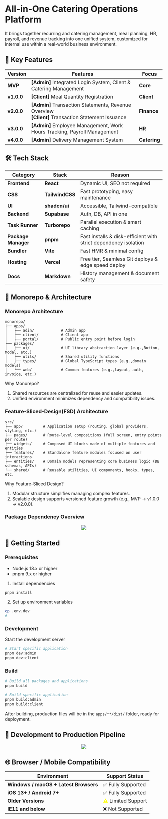 # All-in-One Catering Operations Platform

It brings together recurring and catering management, meal planning, HR, payroll, and revenue tracking into one unified system, customized for internal use within a real-world business environment.

## 🌟 Key Features

| **Version** | **Features**                                                                                           | **Focus**    |
| ----------- | ------------------------------------------------------------------------------------------------------ | ------------ |
| **MVP**     | **[Admin]** Integrated Login System, Client & Catering Management                                      | **Core**     |
| **v1.0.0**  | **[Client]** Meal Quantity Registration                                                                | **Client**   |
| **v2.0.0**  | **[Admin]** Transaction Statements, Revenue Overview <br/> **[Client]** Transaction Statement Issuance | **Finance**  |
| **v3.0.0**  | **[Admin]** Employee Management, Work Hours Tracking, Payroll Management                               | **HR**       |
| **v4.0.0**  | **[Admin]** Delivery Management System                                                                 | **Catering** |

## 🛠️ Tech Stack

| **Category**        | **Stack**       | **Reason**                                                      |
| ------------------- | --------------- | --------------------------------------------------------------- |
| **Frontend**        | **React**       | Dynamic UI, SEO not required                                    |
| **CSS**             | **TailwindCSS** | Fast prototyping, easy maintenance                              |
| **UI**              | **shadcn/ui**   | Accessible, Tailwind-compatible                                 |
| **Backend**         | **Supabase**    | Auth, DB, API in one                                            |
| **Task Runner**     | **Turborepo**   | Parallel execution & smart caching                              |
| **Package Manager** | **pnpm**        | Fast installs & disk-efficient with strict dependency isolation |
| **Bundler**         | **Vite**        | Fast HMR & minimal config                                       |
| **Hosting**         | **Vercel**      | Free tier, Seamless Git deploys & edge speed deploy             |
| **Docs**            | **Markdown**    | History management & document safety                            |

## 📁 Monorepo & Architecture

### Monorepo Architecture

```tsx
monorepo/
├── apps/
│   ├── adin/            # Admin app
│   ├── client/          # Client app
│   ├── portal/          # Public entry point before login
├── packages/
│   ├── ui/              # UI library abstraction layer (e.g.,Button, Modal, etc.)
│   ├── utils/           # Shared utility functions
│   ├── types/           # Global TypeScript types (e.g.,domain models)
│   └── web/           	 # Common features (e.g.,layout, auth, invoice, etc.)
```

Why Monorepo?

1. Shared resources are centralized for reuse and easier updates.
2. Unified environment minimizes dependency and compatibility issues.

### Feature-Sliced-Design(FSD) Architecture

```tsx
src/
├── app/         # Application setup (routing, global providers, styling, etc.)
├── pages/       # Route-level compositions (full screen, entry points per route)
├── widgets/     # Composed UI blocks made of multiple features and entities
├── features/    # Standalone feature modules focused on user interactions
├── entities/    # Domain models representing core business logic (DB schemas, APIs)
└── shared/      # Reusable utilities, UI components, hooks, types, etc.

```

Why Feature-Sliced Design?

1. Modular structure simplifies managing complex features.
2. Scalable design supports versioned feature growth (e.g., MVP → v1.0.0 → v2.0.0).

### Package Dependency Overview

<p align="center"><img src="https://github.com/user-attachments/assets/7b20e728-eab8-4fdd-ba00-610c47d6d7ac"/></p>

## 🚀 Getting Started

### Prerequisites

- Node.js 18.x or higher
- pnpm 9.x or higher

1. Install dependencies

```bash
pnpm install
```

2. Set up environment variables

```bash
cp .env.dev
#
```

### Development

Start the development server

```bash
# Start specific application
pnpm dev:admin
pnpm dev:client
```

### Build

```bash
# Build all packages and applications
pnpm build

# Build specific application
pnpm build:admin
pnpm build:client
```

After building, production files will be in the `apps/**/dist/` folder, ready for deployment.

## 🔄 Development to Production Pipeline

<p align="center"><img src="https://github.com/user-attachments/assets/9ddfe534-8a70-428f-8291-130639ef0572"/></p>

## 🌐 Browser / Mobile Compatibility

| Environment                           | Support Status                                         |
| ------------------------------------- | ------------------------------------------------------ |
| **Windows / macOS + Latest Browsers** | ✅ Fully Supported                                     |
| **iOS 13+ / Android 7+**              | ✅ Fully Supported                                     |
| **Older Versions**                    | <span style="color: yellow;">⚠️</span> Limited Support |
| **IE11 and below**                    | ❌ Not Supported                                       |
